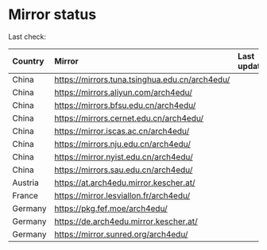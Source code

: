 <script src="./time.js"></script>
# Mirror status
Last check: <script type="text/javascript">localize(1708373866.7714396);</script>

|Country|Mirror|Last update|
|:------|:-----|:----------|
|China|https://mirrors.tuna.tsinghua.edu.cn/arch4edu/|<script type="text/javascript">localize(1708324475);</script>|
|China|https://mirrors.aliyun.com/arch4edu/|<script type="text/javascript">localize(1708324475);</script>|
|China|https://mirrors.bfsu.edu.cn/arch4edu/|<script type="text/javascript">localize(1708324475);</script>|
|China|https://mirrors.cernet.edu.cn/arch4edu/|<script type="text/javascript">localize(1708368781);</script>|
|China|https://mirror.iscas.ac.cn/arch4edu/|<script type="text/javascript">localize(1708324475);</script>|
|China|https://mirrors.nju.edu.cn/arch4edu/|<script type="text/javascript">localize(1708280854);</script>|
|China|https://mirror.nyist.edu.cn/arch4edu/|<script type="text/javascript">localize(1708368781);</script>|
|China|https://mirrors.sau.edu.cn/arch4edu/|<script type="text/javascript">localize(1708324475);</script>|
|Austria|https://at.arch4edu.mirror.kescher.at/|<script type="text/javascript">localize(1708368781);</script>|
|France|https://mirror.lesviallon.fr/arch4edu/|<script type="text/javascript">localize(1708324475);</script>|
|Germany|https://pkg.fef.moe/arch4edu/|<script type="text/javascript">localize(1708368781);</script>|
|Germany|https://de.arch4edu.mirror.kescher.at/|<script type="text/javascript">localize(1708368781);</script>|
|Germany|https://mirror.sunred.org/arch4edu/|<script type="text/javascript">localize(1708368781);</script>|

<script src="./tablefilter/tablefilter.js"></script>
<script src="./table.js"></script>
